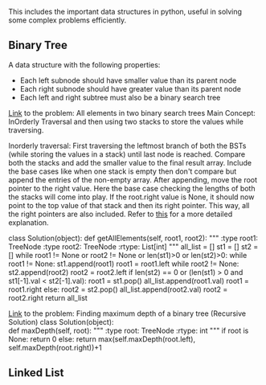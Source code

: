 This includes the important data structures in python, useful in solving some complex problems efficiently.

## Binary Tree
A data structure with the following properties:
- Each left subnode should have smaller value than its parent node
- Each right subnode should have greater value than its parent node
- Each left and right subtree must also be a binary search tree

[Link](https://leetcode.com/problems/all-elements-in-two-binary-search-trees/) to the problem: All elements in two binary search trees
Main Concept: InOrderly Traversal and then using two stacks to store the values while traversing. 

Inorderly traversal: First traversing the leftmost branch of both the BSTs (while storing the values in a stack) until last node is reached. Compare both the stacks and add the smaller value to the final result array. Include the base cases like when one stack is empty then don't compare but append the entries of the non-empty array. After appending, move the root pointer to the right value. Here the base case checking the lengths of both the stacks will come into play. If the root.right value is None, it should now point to the top value of that stack and then its right pointer. This way, all the right pointers are also included. Refer to [this](https://leetcode.com/problems/all-elements-in-two-binary-search-trees/discuss/1720210/JavaC%2B%2BPython-A-very-very-detailed-EXPLANATION) for a more detailed explanation.

class Solution(object):
    def getAllElements(self, root1, root2):
        """
        :type root1: TreeNode
        :type root2: TreeNode
        :rtype: List[int]
        """
        all_list = []
        st1 = []
        st2 = []
        while root1 != None or root2 != None or len(st1)>0 or len(st2)>0:
            while root1 != None:
                st1.append(root1)
                root1 = root1.left
            while root2 != None:
                st2.append(root2)
                root2 = root2.left
            if len(st2) == 0 or (len(st1) > 0 and st1[-1].val < st2[-1].val):
                root1 = st1.pop()
                all_list.append(root1.val)
                root1 = root1.right
            else:
                root2 = st2.pop()
                all_list.append(root2.val)
                root2 = root2.right
        return all_list

[Link](https://leetcode.com/problems/maximum-depth-of-binary-tree/) to the problem: Finding maximum depth of a binary tree (Recursive Solution)
class Solution(object):    
    def maxDepth(self, root):
        """
        :type root: TreeNode
        :rtype: int
        """
        if root is None:
            return 0
        else:
            return max(self.maxDepth(root.left), self.maxDepth(root.right))+1
## Linked List